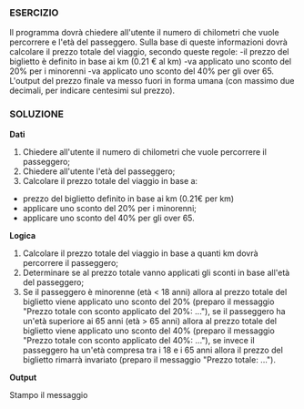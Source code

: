### ESERCIZIO

Il programma dovrà chiedere all'utente il numero di chilometri che vuole percorrere e l'età del passeggero.
Sulla base di queste informazioni dovrà calcolare il prezzo totale del viaggio, secondo queste regole:
-il prezzo del biglietto è definito in base ai km (0.21 € al km)
-va applicato uno sconto del 20% per i minorenni
-va applicato uno sconto del 40% per gli over 65.
L'output del prezzo finale va messo fuori in forma umana (con massimo due decimali, per indicare centesimi sul prezzo). 

### SOLUZIONE

**Dati**

1. Chiedere all'utente il numero di chilometri che vuole percorrere il passeggero;
2. Chiedere all'utente l'età del passeggero;
3. Calcolare il prezzo totale del viaggio in base a:
- prezzo del biglietto definito in base ai km (0.21€ per km)
- applicare uno sconto del 20% per i minorenni;
- applicare uno sconto del 40% per gli over 65.

**Logica**

1. Calcolare il prezzo totale del viaggio in base a quanti km dovrà percorrere il passeggero;
2. Determinare se al prezzo totale vanno applicati gli sconti in base all'età del passeggero;
3. Se il passeggero è minorenne (età < 18 anni) allora al prezzo totale del biglietto viene applicato uno sconto del 20% (preparo il messaggio "Prezzo totale con sconto applicato del 20%: ..."), se il passeggero ha un'età superiore ai 65 anni (età > 65 anni) allora al prezzo totale del biglietto viene applicato uno sconto del 40% (preparo il messaggio "Prezzo totale con sconto applicato del 40%: ..."), se invece il passeggero ha un'età compresa tra i 18 e i 65 anni allora il prezzo del biglietto rimarrà invariato (preparo il messaggio "Prezzo totale: ...").

**Output**

Stampo il messaggio